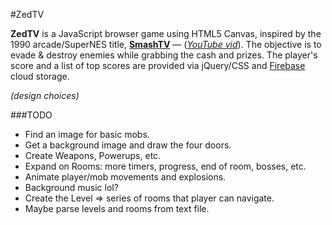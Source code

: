 #ZedTV

**ZedTV** is a JavaScript browser game using HTML5 Canvas, inspired by the 1990
arcade/SuperNES title, [**SmashTV**](http://en.wikipedia.org/wiki/Smash_TV) —
([*YouTube vid*](http://youtu.be/4AapB7dW3HA)).  The objective is to
evade & destroy enemies while grabbing the cash and prizes.  The player's score
and a list of top scores are provided via jQuery/CSS and
[Firebase](https://www.firebase.com/) cloud storage.

*(design choices)*

###TODO
+ Find an image for basic mobs.
+ Get a background image and draw the four doors.
+ Create Weapons, Powerups, etc.
+ Expand on Rooms: more timers, progress, end of room, bosses, etc.
+ Animate player/mob movements and explosions.
+ Background music lol?
+ Create the Level => series of rooms that player can navigate.
+ Maybe parse levels and rooms from text file.

